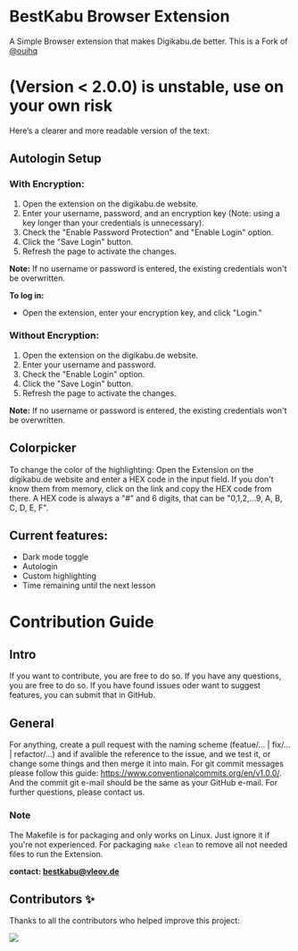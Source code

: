 # BestKabu Browser Extension
A Simple Browser extension that makes Digikabu.de better. This is a Fork of [@ouihq](https://github.com/ouihq/betterKabu)

# (Version < 2.0.0) is unstable, use on your own risk

Here’s a clearer and more readable version of the text:

## Autologin Setup

### With Encryption:
1. Open the extension on the digikabu.de website.
2. Enter your username, password, and an encryption key (Note: using a key longer than your credentials is unnecessary).
3. Check the "Enable Password Protection" and "Enable Login" option.
4. Click the "Save Login" button.
5. Refresh the page to activate the changes.
   
**Note:** If no username or password is entered, the existing credentials won't be overwritten.

**To log in:** 
- Open the extension, enter your encryption key, and click "Login."

### Without Encryption:
1. Open the extension on the digikabu.de website.
2. Enter your username and password.
3. Check the "Enable Login" option.
4. Click the "Save Login" button.
5. Refresh the page to activate the changes.
   
**Note:** If no username or password is entered, the existing credentials won't be overwritten.

## Colorpicker
To change the color of the highlighting: Open the Extension on the digikabu.de website and enter a HEX code in the input field. If you don't know them from memory, click on the link and copy the HEX code from there. A HEX code is always a "#" and 6 digits, that can be "0,1,2,...9, A, B, C, D, E, F".

## Current features:
- Dark mode toggle
- Autologin
- Custom highlighting
- Time remaining until the next lesson

# Contribution Guide

## Intro

If you want to contribute, you are free to do so. If you have any questions, you are free to do so. If you have found issues oder want to suggest features, you can submit that in GitHub.

## General

For anything, create a pull request with the naming scheme (featue/…  |  fix/…   | refactor/…) and if avalible the reference to the issue, and we test it, or change some things and then merge it into main. For git commit messages please follow this guide: https://www.conventionalcommits.org/en/v1.0.0/. And the commit git e-mail should be the same as your GitHub e-mail. For further questions, please contact us.

### Note
The Makefile is for packaging and only works on Linux. Just ignore it if you're not experienced. For packaging `make clean` to remove all not needed files to run the Extension.

**contact: bestkabu@vleov.de**

## Contributors ✨

<p>Thanks to all the contributors who helped improve this project:</p>
<a href="https://github.com/Random-user420/bestKabu/graphs/contributors">
  <img src="https://contrib.rocks/image?repo=Random-user420/bestKabu" />
</a>
